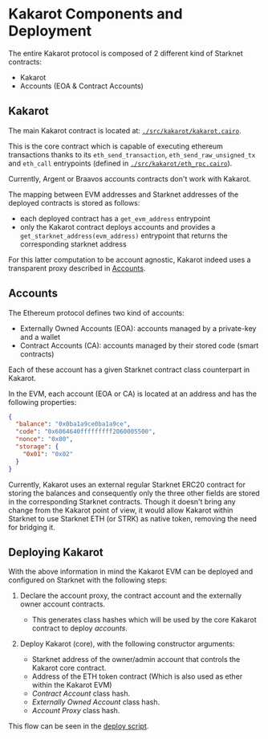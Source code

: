 # Kakarot Components and Deployment

The entire Kakarot protocol is composed of 2 different kind of Starknet
contracts:

- Kakarot
- Accounts (EOA & Contract Accounts)

## Kakarot

The main Kakarot contract is located at:
[`./src/kakarot/kakarot.cairo`](../../src/kakarot/kakarot.cairo).

This is the core contract which is capable of executing ethereum
transactions thanks to its `eth_send_transaction`, `eth_send_raw_unsigned_tx` and `eth_call` entrypoints
(defined in [`./src/kakarot/eth_rpc.cairo`](../../src/kakarot/eth_rpc.cairo)).

Currently, Argent or Braavos accounts contracts don't work with Kakarot.

The mapping between EVM addresses and Starknet addresses of the deployed
contracts is stored as follows:

- each deployed contract has a `get_evm_address` entrypoint
- only the Kakarot contract deploys accounts and provides a
  `get_starknet_address(evm_address)` entrypoint that returns the corresponding
  starknet address

For this latter computation to be account agnostic, Kakarot indeed uses a
transparent proxy described in [Accounts](./accounts.md).

## Accounts

The Ethereum protocol defines two kind of accounts:

- Externally Owned Accounts (EOA): accounts managed by a private-key and a
  wallet
- Contract Accounts (CA): accounts managed by their stored code (smart
  contracts)

Each of these account has a given Starknet contract class counterpart in
Kakarot.

In the EVM, each account (EOA or CA) is located at an address and has the
following properties:

```json
{
  "balance": "0x0ba1a9ce0ba1a9ce",
  "code": "0x6064640fffffffff2060005500",
  "nonce": "0x00",
  "storage": {
    "0x01": "0x02"
  }
}
```

Currently, Kakarot uses an external regular Starknet ERC20 contract for storing
the balances and consequently only the three other fields are stored in the
corresponding Starknet contracts. Though it doesn't bring any change from the
Kakarot point of view, it would allow Kakarot within Starknet to use Starknet
ETH (or STRK) as native token, removing the need for bridging it.

## Deploying Kakarot

With the above information in mind the Kakarot EVM can be deployed and
configured on Starknet with the following steps:

1. Declare the account proxy, the contract account and the externally owner
   account contracts.

   - This generates class hashes which will be used by the core Kakarot contract
     to deploy _accounts_.

1. Deploy Kakarot (core), with the following constructor arguments:

   - Starknet address of the owner/admin account that controls the Kakarot core
     contract.
   - Address of the ETH token contract (Which is also used as ether within the
     Kakarot EVM)
   - _Contract Account_ class hash.
   - _Externally Owned Account_ class hash.
   - _Account Proxy_ class hash.

This flow can be seen in the
[deploy script](../../kakarot_scripts/deploy_kakarot.py).
